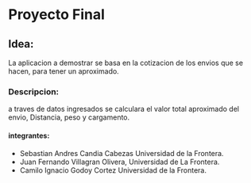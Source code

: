 # Proyecto Final

## Idea:
 La aplicacion a demostrar se basa en la cotizacion de los envios que se hacen, para tener un aproximado.

### Descripcion: 

a traves de datos ingresados se calculara el valor total aproximado del envio, Distancia, peso y cargamento.



#### integrantes: 
- Sebastian Andres Candia Cabezas Universidad de la Frontera.
- Juan Fernando Villagran Olivera, Universidad de La Frontera.
- Camilo Ignacio Godoy Cortez Universidad de la Frontera.


